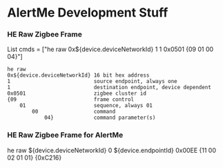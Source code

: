 # AlertMe Development Stuff

### HE Raw Zigbee Frame

List cmds = ["he raw 0x${device.deviceNetworkId} 1 1 0x0501 {09 01 00 04}"]

```
he raw 
0x${device.deviceNetworkId} 16 bit hex address 
1							source endpoint, always one				 
1 							destination endpoint, device dependent
0x0501 						zigbee cluster id
{09 						frame control
	01 						sequence, always 01
		00 					command
			04}				command parameter(s)
```

### HE Raw Zigbee Frame for AlertMe

he raw ${device.deviceNetworkId} 0 ${device.endpointId} 0x00EE {11 00 02 01 01} {0xC216}
